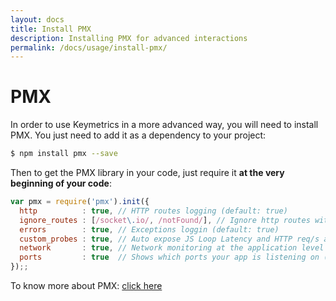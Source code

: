 ```yaml
---
layout: docs
title: Install PMX
description: Installing PMX for advanced interactions
permalink: /docs/usage/install-pmx/
---
```


# PMX

In order to use Keymetrics in a more advanced way, you will need to install PMX. You just need to add it as a dependency to your project:

```bash
$ npm install pmx --save
```

Then to get the PMX library in your code, just require it **at the very beginning of your code**:

```javascript
var pmx = require('pmx').init({
  http          : true, // HTTP routes logging (default: true)
  ignore_routes : [/socket\.io/, /notFound/], // Ignore http routes with this pattern (Default: [])
  errors        : true, // Exceptions loggin (default: true)
  custom_probes : true, // Auto expose JS Loop Latency and HTTP req/s as custom metrics
  network       : true, // Network monitoring at the application level
  ports         : true  // Shows which ports your app is listening on (default: false)
});;
```

To know more about PMX: [click here](/docs/usage/install-pmx)
